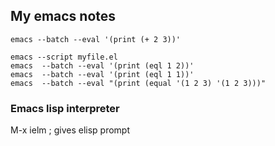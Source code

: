 ## My emacs notes

```
emacs --batch --eval '(print (+ 2 3))'
```

```
emacs --script myfile.el
emacs  --batch --eval '(print (eql 1 2))'
emacs  --batch --eval '(print (eql 1 1))'
emacs  --batch --eval "(print (equal '(1 2 3) '(1 2 3)))"

```

### Emacs lisp interpreter
M-x ielm ; gives elisp prompt
